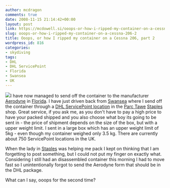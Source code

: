 ```yaml
---
author: mcdragon
comments: true
date: 2008-11-15 21:14:42+00:00
layout: post
link: https://mcdowell.si/ooops-or-how-i-ripped-my-container-on-a-cessna-206-2-816.html
slug: ooops-or-how-i-ripped-my-container-on-a-cessna-206-2
title: Ooops, or how I ripped my container on a Cessna 206, part 2
wordpress_id: 816
categories:
- skydiving
tags:
- DHL
- DHL ServicePoint
- Florida
- Swansea
- UK
---
```


[![](https://mcdowell.si/wp-content/uploads/2008/08/Aerodyne_Icon_Martin_01-1-150x150.jpg)](https://mcdowell.si/wp-content/uploads/2008/08/Aerodyne_Icon_Martin_01.jpg)I have now managed to send off the container to the manufacturer [Aerodyne](http://www.flyaerodyne.com/) in [Florida](http://en.wikipedia.org/wiki/Florida). I have just driven back from [Swansea](http://en.wikipedia.org/wiki/Swansea) where I send off the container through a [DHL ServicePoint location](http://www.dhlservicepoint.co.uk/) in the [Parc Tawe](http://en.wikipedia.org/wiki/Parc_Tawe) [Staples](http://www.staples.co.uk/) shop. Great service, if you ask me, as you don't have to pay a high price to have your packed shipped and you also choose what boy its going to be sent in - the price of shipment depends on the size of the box, but with a upper weight limit. I sent in a large box which has an upper weight limit of 5kg - even though my container weighed only 3.5 kg. There are currently about 750 ServicePoint locations in the UK.

When the lady in [Staples](http://en.wikipedia.org/wiki/Staples_Inc.) was helping me pack I kept on thinking that I am forgetting to post something, but I could not put my finger on exactly what. Considering I still had an disassembled container this morning I had to move fast so I unintentionally forgot to send the Aerodyne form that should be in the DHL package.

What can I say, ooops for the second time?
